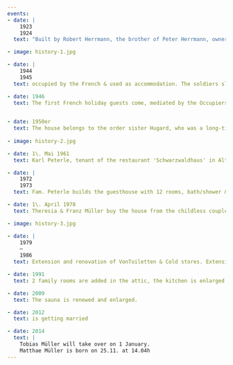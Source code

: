 ```yaml
---
events:
- date: |
    1923  
    1924
  text: "Built by Robert Herrmann, the brother of Peter Herrmann, owner of the hotel Hirschen, as Pension house Sonnenschein. The roofing ceremony motto: ‚To this place, God has helped me, he built with this House. He can now also help me and bless all who go in and out’"

- image: history-1.jpg

- date: |
    1944  
    1945
  text: occupied by the French & used as accommodation. The soldiers slept in the restaurant.

- date: 1946
  text: The first French holiday guests come, mediated by the Occupiers & State sponsored from Paris.
  

- date: 1950er
  text: The house belongs to the order sister Hugard, who was a long-time superior on the ‘Bühlerhöhe and leads it as a pension. After her death she left the house of the city of Staufen, which leased it to Mrs. Erika Barquet.
  
- image: history-2.jpg

- date: 1\. Mai 1961
  text: Karl Peterle, tenant of the restaurant 'Schwarzwaldhaus' in Altglashütten, buys the house, gives him his name and reopens it as a hotel restaurant. The pension price is approx. 16.0-DM, 10% service as well as heating costs are charged extra.

- date: |
    1972   
    1973
  text: Fam. Peterle builds the guesthouse with 12 rooms, bath/shower & WC on most rooms, house intercom and a TV room. Television in the guest rooms is available on request.

- date: 1\. April 1978
  text: Theresia & Franz Müller buy the house from the childless couple Peterle, after a buy of the rented restaurant 'Jostalstüble' at Neustadt did not come about.

- image: history-3.jpg

- date: |
    1979  
    —  
    1986
  text: Extension and renovation of VonToiletten & Cold stores. Extension of the restaurant by roofing of the Terrace (breakfast room), kitchen remodeling, new counter system complete insulation and new wood cladding of the main house

- date: 1991
  text: 2 family rooms are added in the attic, the kitchen is enlarged and the two houses are connected by the Hotel hall.

- date: 2009
  text: The sauna is renewed and enlarged.

- date: 2012
  text: is getting married

- date: 2014
  text: |
    Tobias Müller will take over on 1 January.  
    Matthae Müller is born on 25.11. at 14.04h
---
```

